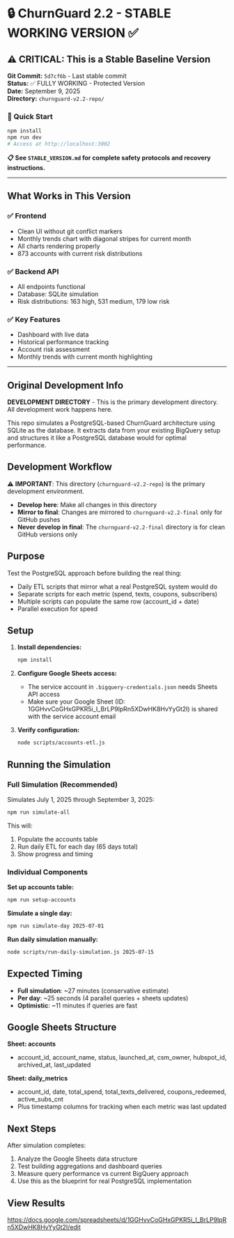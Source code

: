 # 🔒 ChurnGuard 2.2 - STABLE WORKING VERSION ✅

## ⚠️ CRITICAL: This is a Stable Baseline Version

**Git Commit:** `5d7cf6b` - Last stable commit  
**Status:** ✅ FULLY WORKING - Protected Version  
**Date:** September 9, 2025  
**Directory:** `churnguard-v2.2-repo/`

### 🚀 Quick Start
```bash
npm install
npm run dev
# Access at http://localhost:3002
```

**📋 See `STABLE_VERSION.md` for complete safety protocols and recovery instructions.**

---

## What Works in This Version

### ✅ Frontend
- Clean UI without git conflict markers
- Monthly trends chart with diagonal stripes for current month
- All charts rendering properly
- 873 accounts with current risk distributions

### ✅ Backend API  
- All endpoints functional
- Database: SQLite simulation 
- Risk distributions: 163 high, 531 medium, 179 low risk

### ✅ Key Features
- Dashboard with live data
- Historical performance tracking
- Account risk assessment
- Monthly trends with current month highlighting

---

## Original Development Info

**DEVELOPMENT DIRECTORY** - This is the primary development directory. All development work happens here.

This repo simulates a PostgreSQL-based ChurnGuard architecture using SQLite as the database. It extracts data from your existing BigQuery setup and structures it like a PostgreSQL database would for optimal performance.

## Development Workflow

⚠️ **IMPORTANT**: This directory (`churnguard-v2.2-repo`) is the primary development environment. 

- **Develop here**: Make all changes in this directory
- **Mirror to final**: Changes are mirrored to `churnguard-v2.2-final` only for GitHub pushes
- **Never develop in final**: The `churnguard-v2.2-final` directory is for clean GitHub versions only

## Purpose

Test the PostgreSQL approach before building the real thing:
- Daily ETL scripts that mirror what a real PostgreSQL system would do
- Separate scripts for each metric (spend, texts, coupons, subscribers)
- Multiple scripts can populate the same row (account_id + date)
- Parallel execution for speed

## Setup

1. **Install dependencies:**
   ```bash
   npm install
   ```

2. **Configure Google Sheets access:**
   - The service account in `.bigquery-credentials.json` needs Sheets API access
   - Make sure your Google Sheet (ID: 1GGHvvCoGHxGPKR5i_I_BrLP9lpRn5XDwHK8HvYyGt2I) is shared with the service account email

3. **Verify configuration:**
   ```bash
   node scripts/accounts-etl.js
   ```

## Running the Simulation

### Full Simulation (Recommended)
Simulates July 1, 2025 through September 3, 2025:
```bash
npm run simulate-all
```
This will:
1. Populate the accounts table
2. Run daily ETL for each day (65 days total)
3. Show progress and timing

### Individual Components

**Set up accounts table:**
```bash
npm run setup-accounts
```

**Simulate a single day:**
```bash
npm run simulate-day 2025-07-01
```

**Run daily simulation manually:**
```bash
node scripts/run-daily-simulation.js 2025-07-15
```

## Expected Timing

- **Full simulation**: ~27 minutes (conservative estimate)
- **Per day**: ~25 seconds (4 parallel queries + sheets updates)
- **Optimistic**: ~11 minutes if queries are fast

## Google Sheets Structure

**Sheet: accounts**
- account_id, account_name, status, launched_at, csm_owner, hubspot_id, archived_at, last_updated

**Sheet: daily_metrics**  
- account_id, date, total_spend, total_texts_delivered, coupons_redeemed, active_subs_cnt
- Plus timestamp columns for tracking when each metric was last updated

## Next Steps

After simulation completes:
1. Analyze the Google Sheets data structure
2. Test building aggregations and dashboard queries
3. Measure query performance vs current BigQuery approach
4. Use this as the blueprint for real PostgreSQL implementation

## View Results

https://docs.google.com/spreadsheets/d/1GGHvvCoGHxGPKR5i_I_BrLP9lpRn5XDwHK8HvYyGt2I/edit